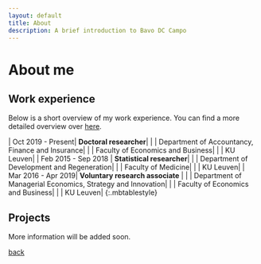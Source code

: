 ```yaml
---
layout: default
title: About
description: A brief introduction to Bavo DC Campo
---
```

# About me

## Work experience
Below is a short overview of my work experience. You can find a more detailed overview over [here](./cv.html).


| Oct 2019 - Present| **Doctoral researcher**|
|               | Department of Accountancy, Finance and Insurance|
|               | Faculty of Economics and Business|
|		| KU Leuven|
| Feb 2015 - Sep 2018 | **Statistical researcher**|
|		| Department of Development and Regeneration|
|		| Faculty of Medicine|
|		| KU Leuven|
| Mar 2016 - Apr 2019| **Voluntary research associate** |
|		| Department of Managerial Economics, Strategy and Innovation|
|		| Faculty of Economics and Business|
|		| KU Leuven|
{:.mbtablestyle}

## Projects
More information will be added soon.

[back](./)
